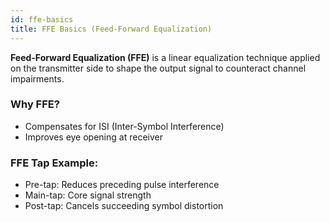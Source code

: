 ```yaml
---
id: ffe-basics
title: FFE Basics (Feed-Forward Equalization)
---
```


**Feed-Forward Equalization (FFE)** is a linear equalization technique applied on the transmitter side to shape the output signal to counteract channel impairments.

### Why FFE?
- Compensates for ISI (Inter-Symbol Interference)
- Improves eye opening at receiver

### FFE Tap Example:
- Pre-tap: Reduces preceding pulse interference
- Main-tap: Core signal strength
- Post-tap: Cancels succeeding symbol distortion